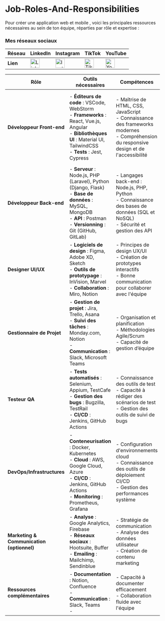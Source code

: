 # Job-Roles-And-Responsibilities
Pour créer une application web et mobile , voici les principales ressources nécessaires au sein de ton équipe, réparties par rôle et expertise :

### Mes réseaux sociaux

| **Réseau**  | LinkedIn                                           | Instagram                                                          | TikTok                                                       | YouTube      |
|-------------|----------------------------------------------------|--------------------------------------------------------------------|--------------------------------------------------------------|--------------|
| **Lien**    | <a href="https://www.linkedin.com/in/yvesnarsonkevine" target="_blank"><img src="https://cdn-icons-png.flaticon.com/512/174/174857.png" alt="LinkedIn" width="30"></a> | <a href="https://www.instagram.com/DevEnGalere" target="_blank"><img src="https://cdn-icons-png.flaticon.com/512/174/174855.png" alt="Instagram" width="30"></a> | <a href="https://www.tiktok.com/@dev_en_galere" target="_blank"><img src="https://cdn-icons-png.flaticon.com/512/3046/3046126.png" alt="TikTok" width="30"></a> | <a href="https://www.youtube.com/@dev_en_galere" target="_blank"><img src="https://cdn-icons-png.flaticon.com/512/1384/1384060.png" alt="YouTube" width="30"></a> |


| **Rôle**                 | **Outils nécessaires**                                                                                  | **Compétences**                                                                                           | **Responsabilités**                                                                                                                                              |
|--------------------------|----------------------------------------------------------------------------------------------------------|----------------------------------------------------------------------------------------------------------|-----------------------------------------------------------------------------------------------------------------------------------------------------------------|
| **Développeur Front-end** | - **Éditeurs de code** : VSCode, WebStorm<br>- **Frameworks** : React, Vue.js, Angular<br>- **Bibliothèques UI** : Material UI, TailwindCSS<br>- **Tests** : Jest, Cypress | - Maîtrise de HTML, CSS, JavaScript<br>- Connaissance des frameworks modernes<br>- Compréhension du responsive design et de l'accessibilité      | - Créer l'interface utilisateur web et mobile<br>- Intégrer les designs<br>- Garantir la compatibilité multi-plateforme et multi-navigateur                      |
| **Développeur Back-end**  | - **Serveur** : Node.js, PHP (Laravel), Python (Django, Flask)<br>- **Base de données** : MySQL, MongoDB<br>- **API** : Postman<br>- **Versionning** : Git (GitHub, GitLab) | - Langages back-end : Node.js, PHP, Python<br>- Connaissance des bases de données (SQL et NoSQL)<br>- Sécurité et gestion des API                 | - Développer et gérer les APIs<br>- Authentification et sécurité<br>- Optimiser les performances serveur                                                        |
| **Designer UI/UX**        | - **Logiciels de design** : Figma, Adobe XD, Sketch<br>- **Outils de prototypage** : InVision, Marvel<br>- **Collaboration** : Miro, Notion | - Principes de design UX/UI<br>- Création de prototypes interactifs<br>- Bonne communication pour collaborer avec l'équipe                      | - Concevoir des interfaces intuitives<br>- Créer des parcours utilisateur<br>- Collaborer avec les développeurs                                                 |
| **Gestionnaire de Projet**| - **Gestion de projet** : Jira, Trello, Asana<br>- **Suivi des tâches** : Monday.com, Notion<br>- **Communication** : Slack, Microsoft Teams | - Organisation et planification<br>- Méthodologies Agile/Scrum<br>- Capacité de gestion d’équipe                                              | - Coordonner l'équipe<br>- Suivre l'avancement et les délais<br>- Gérer la communication interne                                                                |
| **Testeur QA**            | - **Tests automatisés** : Selenium, Appium, TestCafe<br>- **Gestion des bugs** : Bugzilla, TestRail<br>- **CI/CD** : Jenkins, GitHub Actions | - Connaissance des outils de test<br>- Capacité à rédiger des scénarios de test<br>- Gestion des outils de suivi de bugs                        | - Identifier les bugs<br>- Tester sur différents appareils et environnements<br>- Garantir la qualité globale                                                   |
| **DevOps/Infrastructures**| - **Conteneurisation** : Docker, Kubernetes<br>- **Cloud** : AWS, Google Cloud, Azure<br>- **CI/CD** : Jenkins, GitHub Actions<br>- **Monitoring** : Prometheus, Grafana | - Configuration d'environnements cloud<br>- Connaissance des outils de déploiement CI/CD<br>- Gestion des performances système                   | - Déployer les applications<br>- Mettre en place un environnement scalable<br>- Superviser les performances et résoudre les problèmes                            |
| **Marketing & Communication (optionnel)** | - **Analyse** : Google Analytics, Firebase<br>- **Réseaux sociaux** : Hootsuite, Buffer<br>- **Emailing** : Mailchimp, Sendinblue | - Stratégie de communication<br>- Analyse des données utilisateur<br>- Création de contenu marketing                                           | - Promouvoir l’application<br>- Collecter les retours utilisateurs                                                                                              |
| **Ressources complémentaires** | - **Documentation** : Notion, Confluence<br>- **Communication** : Slack, Teams<br>- | - Capacité à documenter efficacement<br>- Collaboration fluide avec l'équipe                                                                  | - Centraliser les échanges<br>- Documenter le projet                                                                                                            |
